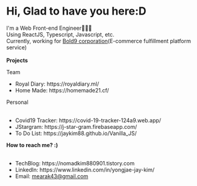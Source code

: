 Hi, Glad to have you here:D
==================================
I'm a Web Front-end Engineer👨🏻‍💻  
Using ReactJS, Typescript, Javascript, etc.  
Currently, working for [Bold9 corporation](https://bold-9.com/)(E-commerce fulfillment platform service)
<br/><br/>
<Strong>Projects</Strong>
  
Team  
  <ul>
    <li>
    Royal Diary: https://royaldiary.ml/<br>
    </li>
    <li>
    Home Made: https://homemade21.cf/
    </li>
  </ul>
Personal    
<br/>
<br/>
<ul>
  <li>
  Covid19 Tracker: https://covid-19-tracker-124a9.web.app/
  </li>
  <li>
  JStargram: https://j-star-gram.firebaseapp.com/
  </li>
  <li>
  To Do List: https://jaykim88.github.io/Vanilla_JS/
  </li>
</ul>
<Strong>How to reach me? :)</Strong>
<br/>
<br/>
<ul>
  <li>
  TechBlog: https://nomadkim880901.tistory.com
  </li>
  <li>
  LinkedIn: https://www.linkedin.com/in/yongjae-jay-kim/
  </li>
  <li>
  Email: <a href="mailto:mearak43@gmail.com">mearak43@gmail.com</a>
  </li>
</ul>
<!--
**JayKim88/JayKim88** is a ✨ _special_ ✨ repository because its `README.md` (this file) appears on your GitHub profile.

Here are some ideas to get you started:

- 🔭 I’m currently working on ...
- 🌱 I’m currently learning ...
- 👯 I’m looking to collaborate on ...
- 🤔 I’m looking for help with ...
- 💬 Ask me about ...
- 📫 How to reach me: ...
- 😄 Pronouns: ...
- ⚡ Fun fact: ...
-->
